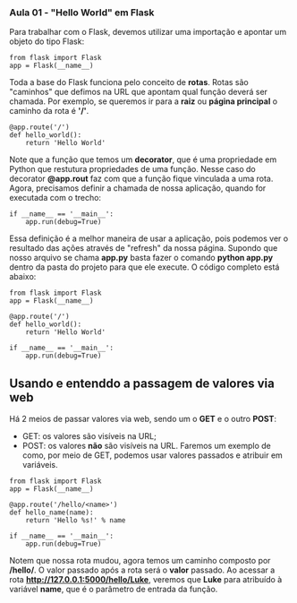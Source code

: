 ### Aula 01 - "Hello World" em Flask

Para trabalhar com o Flask, devemos utilizar uma importação e apontar um objeto do tipo Flask:

```
from flask import Flask
app = Flask(__name__)
```

Toda a base do Flask funciona pelo conceito de **rotas**. Rotas são "caminhos" que defimos na URL que apontam qual função deverá ser chamada.
Por exemplo, se queremos ir para a **raiz** ou **página principal** o caminho da rota é **'/'**.

```
@app.route('/')
def hello_world():
    return 'Hello World'
```
Note que a função que temos um **decorator**, que é uma propriedade em Python que restutura propriedades de uma função. Nesse caso do decorator **@app.rout** faz com que a função fique vinculada a uma rota.
Agora, precisamos definir a chamada de nossa aplicação, quando for executada com o trecho:
```
if __name__ == '__main__':
    app.run(debug=True)
```
Essa definição é a melhor maneira de usar a aplicação, pois podemos ver o resultado das ações através de "refresh" da nossa página.
Supondo que nosso arquivo se chama **app.py** basta fazer o comando **python app.py** dentro da pasta do projeto para que ele execute.
O código completo está abaixo:

```
from flask import Flask
app = Flask(__name__)

@app.route('/')
def hello_world():
    return 'Hello World'

if __name__ == '__main__':
    app.run(debug=True)
```

## Usando e entenddo a passagem de valores via web

Há 2 meios de passar valores via web, sendo um o **GET** e o outro **POST**:
- GET: os valores são visíveis na URL;
- POST: os valores **não** são visíveis na URL.
Faremos um exemplo de como, por meio de GET, podemos usar valores passados e atribuir em variáveis.
```
from flask import Flask
app = Flask(__name__)

@app.route('/hello/<name>')
def hello_name(name):
    return 'Hello %s!' % name

if __name__ == '__main__':
    app.run(debug=True)
```
Notem que nossa rota mudou, agora temos um caminho composto por **/hello/**. O valor passado após a rota será o **valor** passado.
Ao acessar a rota **http://127.0.0.1:5000/hello/Luke**, veremos que **Luke** para atribuído à variável **name**, que é o parâmetro de entrada da função.


